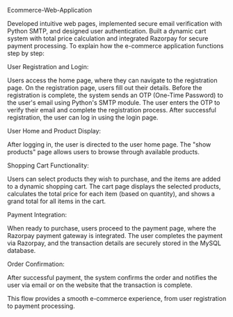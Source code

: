 Ecommerce-Web-Application

Developed intuitive web pages, implemented secure email verification with Python SMTP, and designed user authentication. Built a dynamic cart system with total price calculation and integrated Razorpay for secure payment processing.
To explain how the e-commerce application functions step by step:

User Registration and Login:

Users access the home page, where they can navigate to the registration page. On the registration page, users fill out their details. Before the registration is complete, the system sends an OTP (One-Time Password) to the user's email using Python's SMTP module. The user enters the OTP to verify their email and complete the registration process. After successful registration, the user can log in using the login page.

User Home and Product Display:

After logging in, the user is directed to the user home page. The "show products" page allows users to browse through available products.

Shopping Cart Functionality:

Users can select products they wish to purchase, and the items are added to a dynamic shopping cart. The cart page displays the selected products, calculates the total price for each item (based on quantity), and shows a grand total for all items in the cart.

Payment Integration:

When ready to purchase, users proceed to the payment page, where the Razorpay payment gateway is integrated. The user completes the payment via Razorpay, and the transaction details are securely stored in the MySQL database.

Order Confirmation:

After successful payment, the system confirms the order and notifies the user via email or on the website that the transaction is complete.

This flow provides a smooth e-commerce experience, from user registration to payment processing.

